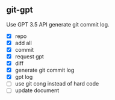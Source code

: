 ## git-gpt

Use GPT 3.5 API generate git commit log.

- [x] repo
- [x] add all
- [x] commit
- [x] request gpt
- [x] diff
- [x] generate git commit log
- [x] gpt log
- [ ] use git cong instead of hard code
- [ ] update document

